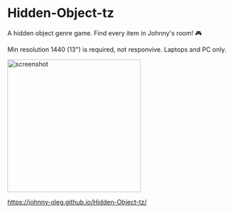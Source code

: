 # Hidden-Object-tz

A hidden object genre game. Find every item in Johnny's room! 🎮

Min resolution 1440 (13") is required, not responvive. Laptops and PC only.

<img src="https://i.imgur.com/Ryv0HDd.png)" alt="screenshot" width="300"/>

https://johnny-oleg.github.io/Hidden-Object-tz/
